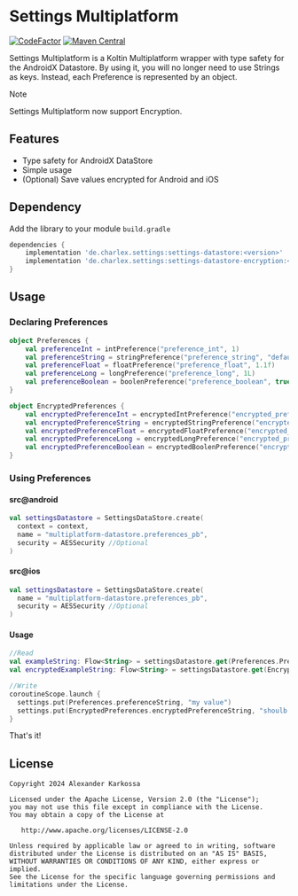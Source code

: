 # Settings Multiplatform

<a href="https://www.codefactor.io/repository/github/ch4rl3x/settings-multiplatform"><img src="https://www.codefactor.io/repository/github/ch4rl3x/settings-multiplatform/badge" alt="CodeFactor" /></a>
<a href="https://repo1.maven.org/maven2/de/charlex/settings/settings-datastore/"><img src="https://img.shields.io/maven-central/v/de.charlex.settings/settings-datastore" alt="Maven Central" /></a>

Settings Multiplatform is a Koltin Multiplatform wrapper with type safety for the AndroidX Datastore. By using it, you will no longer need to use Strings as keys. Instead, each Preference is represented by an object.

> [!NOTE]
> Settings Multiplatform now support Encryption.

## Features

- Type safety for AndroidX DataStore
- Simple usage
- (Optional) Save values encrypted for Android and iOS

## Dependency

Add the library to your module `build.gradle`
```gradle
dependencies {
    implementation 'de.charlex.settings:settings-datastore:<version>'
    implementation 'de.charlex.settings:settings-datastore-encryption:<version>'
}
```

## Usage

### Declaring Preferences

```kotlin
object Preferences {
    val preferenceInt = intPreference("preference_int", 1)
    val preferenceString = stringPreference("preference_string", "default")
    val preferenceFloat = floatPreference("preference_float", 1.1f)
    val preferenceLong = longPreference("preference_long", 1L)
    val preferenceBoolean = boolenPreference("preference_boolean", true)
}

object EncryptedPreferences {
    val encryptedPreferenceInt = encryptedIntPreference("encrypted_preference_int", 1)
    val encryptedPreferenceString = encryptedStringPreference("encrypted_preference_string", "default")
    val encryptedPreferenceFloat = encryptedFloatPreference("encrypted_preference_float", 1.1f)
    val encryptedPreferenceLong = encryptedLongPreference("encrypted_preference_long", 1L)
    val encryptedPreferenceBoolean = encryptedBoolenPreference("encrypted_preference_boolean", true)
}
```

### Using Preferences

#### src@android
```kotlin
val settingsDatastore = SettingsDataStore.create(
  context = context,
  name = "multiplatform-datastore.preferences_pb",
  security = AESSecurity //Optional
)
```

#### src@ios
```kotlin
val settingsDatastore = SettingsDataStore.create(
  name = "multiplatform-datastore.preferences_pb",
  security = AESSecurity //Optional
)
```

#### Usage
```kotlin
//Read
val exampleString: Flow<String> = settingsDatastore.get(Preferences.PreferenceString)
val encryptedExampleString: Flow<String> = settingsDatastore.get(EncryptedPreferences.encryptedPreferenceString)

//Write
coroutineScope.launch {
  settings.put(Preferences.preferenceString, "my value")
  settings.put(EncryptedPreferences.encryptedPreferenceString, "shoulb be encrypted")
}

```

That's it!

License
--------

    Copyright 2024 Alexander Karkossa

    Licensed under the Apache License, Version 2.0 (the "License");
    you may not use this file except in compliance with the License.
    You may obtain a copy of the License at

       http://www.apache.org/licenses/LICENSE-2.0

    Unless required by applicable law or agreed to in writing, software
    distributed under the License is distributed on an "AS IS" BASIS,
    WITHOUT WARRANTIES OR CONDITIONS OF ANY KIND, either express or implied.
    See the License for the specific language governing permissions and
    limitations under the License.
